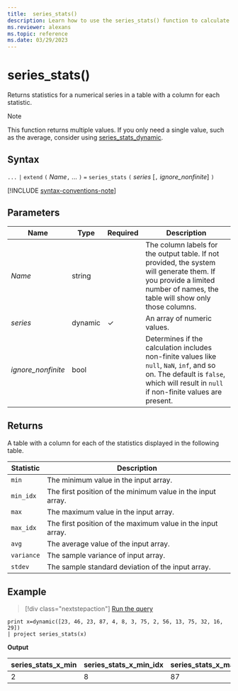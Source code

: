 ```yaml
---
title:  series_stats()
description: Learn how to use the series_stats() function to calculate the statistics for a numerical series using multiple columns.
ms.reviewer: alexans
ms.topic: reference
ms.date: 03/29/2023
---
```

# series_stats()

Returns statistics for a numerical series in a table with a column for each statistic.

> [!NOTE]
> This function returns multiple values. If you only need a single value, such as the average, consider using [series_stats_dynamic](./series-stats-dynamicfunction.md).

## Syntax

`...` `|` `extend` `(` *Name*`,` ... `)` `=` `series_stats` `(` *series* [`,` *ignore_nonfinite*] `)`

[!INCLUDE [syntax-conventions-note](../../includes/syntax-conventions-note.md)]

## Parameters

| Name | Type | Required | Description |
|--|--|--|--|
| *Name* | string | | The column labels for the output table. If not provided, the system will generate them. If you provide a limited number of names, the table will show only those columns.|
| *series* | dynamic | &check; | An array of numeric values.|
| *ignore_nonfinite* | bool | | Determines if the calculation includes non-finite values like `null`, `NaN`, `inf`, and so on. The default is `false`, which will result in `null` if non-finite values are present.|

## Returns

A table with a column for each of the statistics displayed in the following table.

|Statistic | Description|
|--|--|
| `min` | The minimum value in the input array.|
| `min_idx`| The first position of the minimum value in the input array.|
| `max` | The maximum value in the input array.|
| `max_idx`| The first position of the maximum value in the input array.|
| `avg`| The average value of the input array.|
| `variance` | The sample variance of input array.|
| `stdev`| The sample standard deviation of the input array.|

## Example

> [!div class="nextstepaction"]
> <a href="https://dataexplorer.azure.com/clusters/help/databases/Samples?query=H4sIAAAAAAAAAysoyswrUaiwTanMS8zNTNaINjLWUTAx01EA0RbmQDaQ0lEAcsxNgYI6CqZAOUMo1xjINwSptYzVVOCqUSgoys9KTS5RKE4tykwtji8uSSwp1qjQBADbRN1SZAAAAA==" target="_blank">Run the query</a>

```kusto
print x=dynamic([23, 46, 23, 87, 4, 8, 3, 75, 2, 56, 13, 75, 32, 16, 29]) 
| project series_stats(x)
```

**Output**

|series_stats_x_min|series_stats_x_min_idx|series_stats_x_max|series_stats_x_max_idx|series_stats_x_avg|series_stats_x_stdev|series_stats_x_variance|
|---|---|---|---|---|---|---|
|2|8|87|3|32.8|28.5036338535483|812.457142857143|
